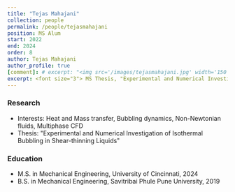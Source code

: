 ```yaml
---
title: "Tejas Mahajani"
collection: people
permalink: /people/tejasmahajani
position: MS Alum
start: 2022
end: 2024
order: 8
author: Tejas Mahajani
author_profile: true
[comment]: # excerpt: "<img src='/images/tejasmahajani.jpg' width='150' height='auto'>"
excerpt: <font size="3"> MS Thesis, "Experimental and Numerical Investigation of Isothermal Bubbling in Shear-thinning Liquids", 2024. Currently at Johnson Controls. </font>
---
```

### Research
* Interests: Heat and Mass transfer, Bubbling dynamics, Non-Newtonian fluids, Multiphase CFD 
* Thesis: "Experimental and Numerical Investigation of Isothermal Bubbling in Shear-thinning Liquids"

### Education
* M.S. in Mechanical Engineering, University of Cincinnati, 2024
* B.S. in Mechanical Engineering, Savitribai Phule Pune University, 2019
